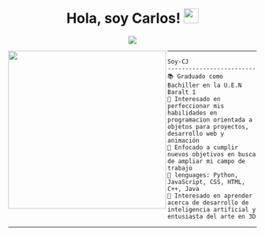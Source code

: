 <h1 align="center">
Hola, soy Carlos!
  <img src="https://media.giphy.com/media/hvRJCLFzcasrR4ia7z/giphy.gif" width="30"></h1>

<p align="center">
  <a href="https://media.giphy.com/media/hvRJCLFzcasrR4ia7z/giphy.gif"><img src="https://media.giphy.com/media/hvRJCLFzcasrR4ia7z/giphy.gif?lines=Estudiante+de+programación;Artista+3D;Freelancer;C%20|%20Python;HTML%20|%20CSS%20|%20JS%20|%20UX%20|%20UI%20|%20Blender;Siempre%20Aprendiendo%20Cosas%20Nuevas&center=true&width=380&height=45"></a>
</p>

<img align="left" src="https://avatars.githubusercontent.com/u/85456866?v=4" width="320" />
<hr>

```
Soy-CJ
-------------------------
📚 Graduado como Bachiller en la U.E.N Baralt 1 
📝 Interesado en perfeccionar mis habilidades en programacion orientada a objetos para proyectos, desarrollo web y animación
🔭 Enfocado a cumplir nuevos objetivos en busca de ampliar mi campo de trabajo
🌟 lenguages: Python, JavaScript, CSS, HTML, C++, Java
🌱 Interesado en aprender acerca de desarrollo de inteligencia artificial y entusiasta del arte en 3D
```
<hr>

